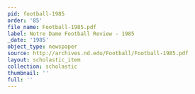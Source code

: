 ```yaml
---
pid: football-1985
order: '85'
file_name: Football-1985.pdf
label: Notre Dame Football Review - 1985
_date: '1985'
object_type: newspaper
source: http://archives.nd.edu/Football/Football-1985.pdf
layout: scholastic_item
collection: scholastic
thumbnail: ''
full: ''
---
```

